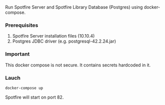 Run Spotfire Server and Spotfire Library Database (Postgres) using docker-compose.

### Prerequisites
1. Spotfire Server installation files (10.10.4)
2. Postgres JDBC driver (e.g. postgresql-42.2.24.jar)


### Important
This docker compose is not secure. It contains secrets hardcoded in it.

### Lauch
```
docker-compose up
```

Spotfire will start on port 82.
